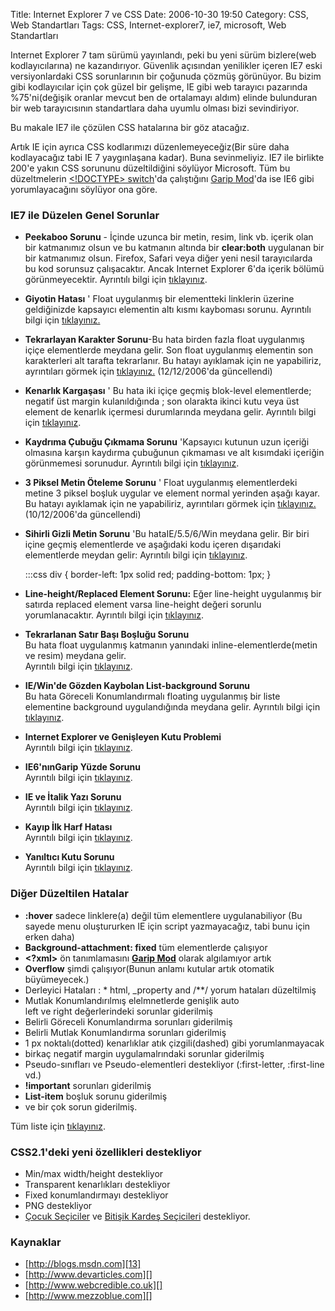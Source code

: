 Title: Internet Explorer 7 ve CSS
Date: 2006-10-30 19:50
Category: CSS, Web Standartları
Tags: CSS, Internet-explorer7, ie7, microsoft, Web Standartları

Internet Explorer 7 tam sürümü yayınlandı, peki bu yeni sürüm
bizlere(web kodlayıcılarına) ne kazandırıyor. Güvenlik açısından
yenilikler içeren IE7 eski versiyonlardaki CSS sorunlarının bir çoğunuda
çözmüş görünüyor. Bu bizim gibi kodlayıcılar için çok güzel bir gelişme,
IE gibi web tarayıcı pazarında %75'ni(değişik oranlar mevcut ben de
ortalamayı aldım) elinde bulunduran bir web tarayıcısının standartlara
daha uyumlu olması bizi sevindiriyor. <!--more-->

Bu makale IE7 ile çözülen CSS hatalarına bir göz atacağız.

Artık IE için ayrıca CSS kodlarımızı düzenlemeyeceğiz(Bir süre daha
kodlayacağız tabi IE 7 yaygınlaşana kadar). Buna sevinmeliyiz. IE7 ile
birlikte 200'e yakın CSS sorununu düzeltildiğini söylüyor Microsoft. Tüm
bu düzeltmelerin [<!DOCTYPE> switch][]'da çalıştığını [Garip Mod][<!DOCTYPE> switch]'da ise IE6 gibi yorumlayacağını söylüyor ona
göre.

### IE7 ile Düzelen Genel Sorunlar

-   **Peekaboo Sorunu** - İçinde uzunca bir metin, resim, link vb.
    içerik olan bir katmanımız olsun ve bu katmanın altında bir
    **clear:both** uygulanan bir bir katmanımız olsun. Firefox, Safari
    veya diğer yeni nesil tarayıcılarda bu kod sorunsuz çalışacaktır.
    Ancak Internet Explorer 6'da içerik bölümü görünmeyecektir.
    Ayrıntılı bilgi için [tıklayınız][].   
      
-   **Giyotin Hatası** ' Float uygulanmış bir elementteki linklerin
    üzerine geldiğinizde kapsayıcı elementin altı kısmı kayboması
    sorunu. Ayrıntılı bilgi için [tıklayınız.][]   
      
-   **Tekrarlayan Karakter Sorunu**-Bu hata birden fazla float
    uygulanmış içiçe elementlerde meydana gelir. Son float uygulanmış
    elementin son karakterleri alt tarafta tekrarlanır. Bu hatayı
    ayıklamak için ne yapabiliriz, ayrıntıları görmek için
    [tıklayınız.][1] (12/12/2006'da güncellendi)   
      
-   **Kenarlık Kargaşası** ' Bu hata iki içiçe geçmiş blok-level
    elementlerde; negatif üst margin kulanıldığında ; son olarakta
    ikinci kutu veya üst element de kenarlık içermesi durumlarında
    meydana gelir. Ayrıntılı bilgi için [tıklayınız][2].   
      
-   **Kaydrıma Çubuğu Çıkmama Sorunu** 'Kapsayıcı kutunun uzun içeriği
    olmasına karşın kaydırma çubuğunun çıkmaması ve alt kısımdaki
    içeriğin görünmemesi sorunudur. Ayrıntılı bilgi için
    [tıklayınız][3].   
      
-   **3 Piksel Metin Öteleme Sorunu** ' Float uygulanmış elementlerdeki
    metine 3 piksel boşluk uygular ve element normal yerinden aşağı
    kayar. Bu hatayı ayıklamak için ne yapabiliriz, ayrıntıları görmek
    için [tıklayınız.][4] (10/12/2006'da güncellendi)   
      
-   **Sihirli Gizli Metin Sorunu** 'Bu hataIE/5.5/6/Win meydana gelir.
    Bir biri içine geçmiş elementlerde ve aşağıdaki kodu içeren
    dışarıdaki elementlerde meydan gelir: Ayrıntılı bilgi için
    [tıklayınız][5].  
      
      

	:::css
	 div { border-left: 1px solid red;
padding-bottom: 1px; } 

-   **Line-height/Replaced Element Sorunu:** Eğer line-height uygulanmış
    bir satırda replaced element varsa line-height değeri sorunlu
    yorumlanacaktır. Ayrıntılı bilgi için [tıklayınız][6].  
      
-   **Tekrarlanan Satır Başı Boşluğu Sorunu**  
    Bu hata float uygulanmış katmanın yanındaki
    inline-elementlerde(metin ve resim) meydana gelir.  
    Ayrıntılı bilgi için [tıklayınız][7].   
      
-   **IE/Win'de Gözden Kaybolan List-background Sorunu**   
    Bu hata Göreceli Konumlandırmalı floating uygulanmış bir liste
    elementine background uygulandığında meydana gelir. Ayrıntılı bilgi
    için [tıklayınız][8].   
      
-   **Internet Explorer ve Genişleyen Kutu Problemi**  
    Ayrıntılı bilgi için [tıklayınız][9].   
      
-   **IE6'nınGarip Yüzde Sorunu**  
    Ayrıntılı bilgi için [tıklayınız][10].   
      
-   **IE ve İtalik Yazı Sorunu**  
    Ayrıntılı bilgi için [tıklayınız][8].   
      
-   **Kayıp İlk Harf Hatası**  
    Ayrıntılı bilgi için [tıklayınız][11].   
      
-   **Yanıltıcı Kutu Sorunu**  
    Ayrıntılı bilgi için [tıklayınız][12].

### Diğer Düzeltilen Hatalar

-   **:hover** sadece linklere(a) değil tüm elementlere uygulanabiliyor
    (Bu sayede menu oluştururken IE için script yazmayacağız, tabi bunu
    için erken daha)
-   **Background-attachment: fixed** tüm elementlerde çalışıyor
-   **<?xml>** ön tanımlamasını **[Garip Mod][<!DOCTYPE> switch]**
    olarak algılamıyor artık
-   **Overflow** şimdi çalışıyor(Bunun anlamı kutular artık otomatik
    büyümeyecek.)
-   Derleyici Hataları : * html, _property and /**/ yorum hataları
    düzeltilmiş
-   Mutlak Konumlandırılmış elelmnetlerde genişlik auto   
    left ve right değerlerindeki sorunlar giderilmiş
-   Belirli Göreceli Konumlandırma sorunları giderilmiş
-   Belirli Mutlak Konumlandırma sorunları giderilmiş
-   1 px noktalı(dotted) kenarlıklar atık çizgili(dashed) gibi
    yorumlanmayacak
-   birkaç negatif margin uygulamalrındaki sorunlar giderilmiş
-   Pseudo-sınıfları ve Pseudo-elementleri destekliyor (:first-letter,
    :first-line vd.)
-   **!important** sorunları giderilmiş
-   **List-item** boşluk sorunu giderilmiş
-   ve bir çok sorun giderilmiş.

Tüm liste için [tıklayınız][13].

### CSS2.1'deki yeni özellikleri destekliyor

-   Min/max width/height destekliyor
-   Transparent kenarlıkları destekliyor
-   Fixed konumlandırmayı destekliyor
-   PNG destekliyor
-   [Çocuk Seçiciler][] ve [Bitişik Kardeş Seçicileri][Çocuk Seçiciler]
    destekliyor.

### Kaynaklar

-   [http://blogs.msdn.com][13]
-   [http://www.devarticles.com][]
-   [http://www.webcredible.co.uk][]
-   [http://www.mezzoblue.com][]

</p>

  [<!DOCTYPE> switch]: http://www.fatihhayrioglu.com/?p=164
  [tıklayınız]: http://www.positioniseverything.net/explorer/peekaboo.html
  [tıklayınız.]: http://www.positioniseverything.net/explorer/guillotine.html
  [1]: http://www.fatihhayrioglu.com/?p=232
  [2]: http://www.positioniseverything.net/explorer/border-chaos.html
  [3]: http://www.positioniseverything.net/explorer/unscrollable.html
  [4]: http://www.fatihhayrioglu.com/?p=231
  [5]: http://www.positioniseverything.net/explorer/creep.html
  [6]: http://www.positioniseverything.net/explorer/lineheightbug.html
  [7]: http://www.positioniseverything.net/explorer/floatIndent.html
  [8]: http://www.positioniseverything.net/explorer/ie-listbug.html
  [9]: http://www.positioniseverything.net/explorer/expandingboxbug.html
  [10]: http://www.positioniseverything.net/explorer/percentages.html
  [11]: http://www.positioniseverything.net/explorer/firstletter.html
  [12]: http://www.positioniseverything.net/explorer/inlinelist.html
  [13]: http://blogs.msdn.com/ie/archive/2006/08/22/712830.aspx
  [Çocuk Seçiciler]: http://www.fatihhayrioglu.com/?p=62
  [http://www.devarticles.com]: http://www.devarticles.com/c/a/Web-Style-Sheets/CSS-Standards-Compliance-in-Internet-Explorer-7/
  [http://www.webcredible.co.uk]: http://www.webcredible.co.uk/user-friendly-resources/css/internet-explorer-7.shtml
  [http://www.mezzoblue.com]: http://www.mezzoblue.com/archives/2005/07/28/ie7_css_upda/
